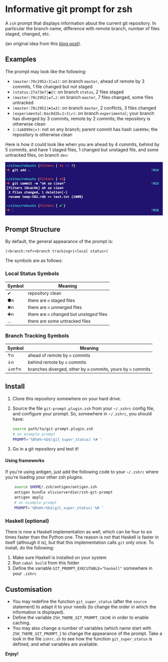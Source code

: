 # Informative git prompt for zsh

A `zsh` prompt that displays information about the current git repository. In particular the branch name, difference with remote branch, number of files staged, changed, etc.

(an original idea from this [blog post][]).

## Examples

The prompt may look like the following:

-   `(master:70c2952↑3|✚1)`: on branch `master`, ahead of remote by 3 commits, 1 file changed but not staged
-   `(status:27a73e7|●2)`: on branch `status`, 2 files staged
-   `(master:70c2952|✚7…)`: on branch `master`, 7 files changed, some files untracked
-   `(master:70c2952|✖2✚3)`: on branch `master`, 2 conflicts, 3 files changed
-   `(experimental:0ac9d2b↓2↑3|✔)`: on branch `experimental`; your branch has diverged by 3 commits, remote by 2 commits; the repository is otherwise clean
-   `(:1ab899e|✔)`: not on any branch; parent commit has hash `1ab899e`;
    the repository is otherwise clean

Here is how it could look like when you are ahead by 4 commits, behind by 5 commits, and have 1 staged files, 1 changed but unstaged file, and some untracked files, on branch `dev`:

![Example][]

## Prompt Structure

By default, the general appearance of the prompt is:

```
(<branch:ref><branch tracking>|<local status>)
```

The symbols are as follows:

### Local Status Symbols

|Symbol|Meaning
|------|------|
|✔ |   repository clean
|●n |   there are `n` staged files
|✖n |   there are `n` unmerged files
|✚n |   there are `n` changed but *unstaged* files
|… |   there are some untracked files


### Branch Tracking Symbols

Symbol | Meaning
-------|-------
↑n |   ahead of remote by `n` commits
↓n |   behind remote by `n` commits
↓m↑n |   branches diverged, other by `m` commits, yours by `n` commits


## Install

1.  Clone this repository somewhere on your hard drive.
2.  Source the file `git-prompt.plugin.zsh` from your `~/.zshrc` config file, and
    configure your prompt. So, somewhere in `~/.zshrc`, you should have:

    ```sh
    source path/to/git-prompt.plugin.zsh
    # an example prompt
    PROMPT='%B%m%~%b$(git_super_status) %# '
    ```
    
3.  Go in a git repository and test it!


#### Using frameworks

If you're using antigen, just add the following code to your `~/.zshrc` where you're loading your other zsh plugins.
```sh
    source $HOME/.zsh/antigen/antigen.zsh
    antigen bundle olivierverdier/zsh-git-prompt
    antigen apply
    # an example prompt
    PROMPT='%B%m%~%b$(git_super_status) %# '
```


### Haskell (optional)

There is now a Haskell implementation as well, which can be four to six times faster than the Python one. The reason is not that Haskell is faster in itself (although it is), but that this implementation calls `git` only once. To install, do the following:

1.  Make sure Haskell is installed on your system
2.  Run `cabal build` from this folder
3.  Define the variable `GIT_PROMPT_EXECUTABLE="haskell"` somewhere in
    your `.zshrc`

## Customisation

- You may redefine the function `git_super_status` (after the `source` statement) to adapt it to your needs (to change the order in which the information is displayed).
- Define the variable `ZSH_THEME_GIT_PROMPT_CACHE` in order to enable caching.
- You may also change a number of variables (which name start with `ZSH_THEME_GIT_PROMPT_`) to change the appearance of the prompt.  Take a look in the file `zshrc.sh` to see how the function `git_super_status` is defined, and what variables are available.

**Enjoy!**

  [blog post]: http://sebastiancelis.com/2009/nov/16/zsh-prompt-git-users/
  [Example]: https://github.com/olivierverdier/zsh-git-prompt/raw/master/screenshot.png
  
